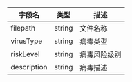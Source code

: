 | 字段名      | 类型   | 描述         |
| ----------- | ------ | ------------ |
| filepath    | string | 文件名称     |
| virusType   | string | 病毒类型     |
| riskLevel   | string | 病毒风险级别 |
| description | string | 病毒描述     |

